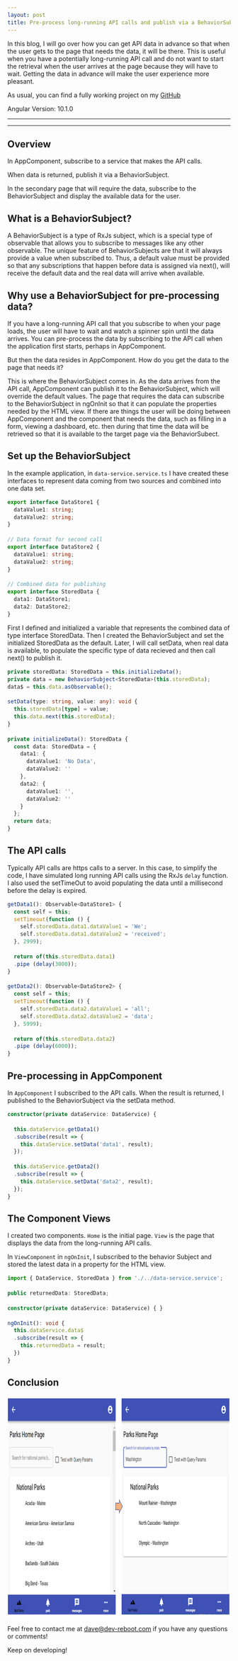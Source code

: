 ```yaml
---
layout: post
title: Pre-process long-running API calls and publish via a BehaviorSubject in Angular
---
```


In this blog, I will go over how you can get API data in advance so that when the user gets to the page that needs the data, it will be there.
This is useful when you have a potentially long-running API call and do not want to start the retrieval when the user arrives at the page
because they will have to wait.  Getting the data in advance will make the user experience more pleasant.

As usual, you can find a fully working project on my [GitHub](https://github.com/DaveStaudenmaier/preprocess-API-calls)

Angular Version: 10.1.0

----
****
## Overview

In AppComponent, subscribe to a service that makes the API calls. 

When data is returned, publish it via a BehaviorSubject.

In the secondary page that will require the data, subscribe to the BehaviorSubject and display the available data for the user.

## What is a BehaviorSubject?

A BehaviorSubject is a type of RxJs subject, which is a special type of observable that allows you to subscribe to messages like any other observable.  The unique feature of BehaviorSubjects are that it will always provide a value when subscribed to.  Thus, a default value must be provided so that any subscriptions that happen before data is assigned via next(), will receive the default data and the real data will arrive when available. 

## Why use a BehaviorSubject for pre-processing data?

If you have a long-running API call that you subscribe to when your page loads, the user will have to wait and watch a spinner spin until the data arrives.  You can pre-process the data by subscribing to the API call when the application first starts, perhaps in AppComponent.  

But then the data resides in AppComponent.  How do you get the data to the page that needs it?  

This is where the BehaviorSubject comes in.   As the data arrives from the API call, AppComponent can publish it to the BehaviorSubject, which will override the default values.   The page that requires the data can subscribe to the BehaviorSubject in ngOnInit so that it can populate the properties needed by the HTML view.  If there are things the user will be doing between AppComponent and the component that needs the data, such as filling in a form, viewing a dashboard, etc. then during that time the data will be retrieved so that it is available to the target page via the BehaviorSubect.

## Set up the BehaviorSubject

In the example application, in `data-service.service.ts` I have created these interfaces to represent data coming from two sources and combined into one data set.

``` typescript
export interface DataStore1 {
  dataValue1: string;
  dataValue2: string;
}

// Data format for second call
export interface DataStore2 {
  dataValue1: string;
  dataValue2: string;
}

// Combined data for publishing
export interface StoredData {
  data1: DataStore1;
  data2: DataStore2;
}
```

First I defined and initialized a variable that represents the combined data of type interface StoredData.   Then I created the BehaviorSubject and set the initialized StoredData as the default.   Later, I will call setData, when real data is available, to populate the specific type of data recieved and then call next() to publish it.

``` typescript
private storedData: StoredData = this.initializeData();
private data = new BehaviorSubject<StoredData>(this.storedData);
data$ = this.data.asObservable();

setData(type: string, value: any): void {
  this.storedData[type] = value;
  this.data.next(this.storedData);
}

private initializeData(): StoredData {
  const data: StoredData = {
    data1: {
      dataValue1: 'No Data',
      dataValue2: ''
    },
    data2: {
      dataValue1: '',
      dataValue2: ''
    }
  };
  return data;
}
```

## The API calls

Typically API calls are https calls to a server.  In this case, to simplify the code, I have simulated long running API calls using the RxJs `delay` function.  I also used the setTimeOut to avoid populating the data until a millisecond before the delay is expired.

``` typescript
getData1(): Observable<DataStore1> {
  const self = this;
  setTimeout(function () {
    self.storedData.data1.dataValue1 = 'We';
    self.storedData.data1.dataValue2 = 'received';
  }, 2999);

  return of(this.storedData.data1)
  .pipe (delay(3000));
}

getData2(): Observable<DataStore2> {
  const self = this;
  setTimeout(function () {
    self.storedData.data2.dataValue1 = 'all';
    self.storedData.data2.dataValue2 = 'data';
  }, 5999);

  return of(this.storedData.data2)
  .pipe (delay(6000));
}
```

## Pre-processing in AppComponent

In `AppComponent` I subscribed to the API calls.   When the result is returned, I published to the BehaviorSubject via the setData method.

``` typescript
constructor(private dataService: DataService) {

  this.dataService.getData1()
  .subscribe(result => {
    this.dataService.setData('data1', result);
  });

  this.dataService.getData2()
  .subscribe(result => {
    this.dataService.setData('data2', result);
  });
}
```

## The Component Views

I created two components.  `Home` is the initial page.  `View` is the page that displays the data from the long-running API calls. 

In `ViewComponent` in `ngOnInit`, I subscribed to the behavior Subject and stored the latest data in a property for the HTML view.

``` typescript
import { DataService, StoredData } from './../data-service.service';

public returnedData: StoredData;

constructor(private dataService: DataService) { }
            
ngOnInit(): void {
  this.dataService.data$
  .subscribe(result => {
    this.returnedData = result;
  })
}
```
## Conclusion
<img src="/images/blog/share-data/search.png" height="500px">


Feel free to contact me at [dave@dev-reboot.com](mailto:dave@dev-reboot.com) if you have any questions or comments!

Keep on developing!
